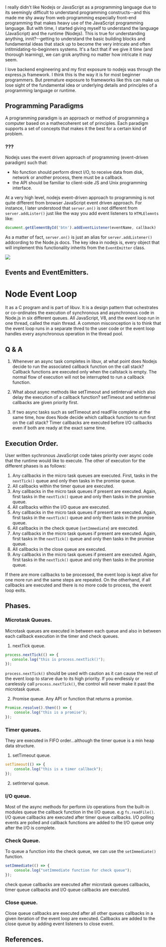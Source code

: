 I really didn't like Nodejs or JavaScript as a programming language due to its seemingly difficult to understand programming constructs--and this
made me shy away from web programming especially front-end programming that makes heavy use of the JavaScript programming language. But with time,
I started giving myself to understand the language (JavaScript) and the runtime (Nodejs). This is true for understanding anything, innit?--getting to 
understand the basic building blocks and fundamental ideas that stack up to become the very intricate and often intitmidating-to-beginners systems.
It's a fact that if we give it time (and thorough learning), we can grok anything no matter how intricate it may seem.

I love backend engineering and my first exposure to nodejs was through the express.js framework. I think this is the way it is for most beginner programmers. But premature exposure to frameworks like this can make us lose sight of the fundamental idea or underlying details and principles of a programming language or runtime.

## Programming Paradigms

A programming paradigm is an approach or method of programming a computer based on a mathecoherent set of principles. Each paradigm supports a set of concepts that makes it the best for a certain kind of problem.
### ???

Nodejs uses the event driven approach of programming (event-driven paradigm) such that:

- No function should perform direct I/O, to receive data from disk, network or another process, there must be a callback.
- the API should be familiar to client-side JS and Unix programming interface. 

At a very high level, nodejs event-driven approach to programming is not quite different from browser JavaScript event driven approach. For instance, I later understood that
```server.on()``` is not different from ```server.addLister()``` just like the way you add event listeners to 
`HTMLElemnts` like:
```js
document.getElementById('btn').addEventListener(eventName, callback)
```
As a matter of fact, ```server.on()``` is just an alias for ```server.addListener()``` addcording to the Node.js docs. The key idea in nodejs is, every object that will implement this functionality inherits from the `EventEmitter` class.

<!-- ![Node](../_assets/first.excalidraw.png) -->
<img src="{{site.url}}/images/node-arch1.png" style="display: block; margin: auto;"/>

## Events and EventEmitters.

# Node Event Loop
It as a C program and is part of libuv. It is a design pattern that ochestrates or co-ordinates the execution of synchronous and asynchronous code in Node.js in six different queues. All JavaScript, V8, and the event loop run in one thread, called the main thread.  A common misconception is to think that
the event loop runs in a separate thred to the user code or the event loop handles every asynchronous operation in the thread pool.

## Q & A
1. Whenever an async task completes in libuv, at what point does Nodejs decide to run the associated callback function on the call stack? Callback functions are executed only when the callstack is empty. The normal flow of execution will not be interrupted to run a callback function.

2. What about async methods like setTimeout and setInterval which also delay the execution of a callback function? setTimeout and setInterval callbacks are given priority first.

3. If two async tasks such as setTimeout and readFile complete at the same time, how does Node decide which callback function to run first on the call stack? Timer callbacks are executed before I/O callbacks even if both are ready at the exact same time.

## Execution Order.
User written sychronous JavaScript code takes priority over async code that the runtime would like to execute. The other of execution for the different phases is as follows:

1. Any callbacks in the micro task queues are executed. First, tasks in the ```nextTick()``` queue and only then tasks in the promise queue.
2. All callbacks within the timer queue are executed.
3. Any callbacks in the micro task queues if present are executed. Again, first tasks in the ```nextTick()``` queue and only then tasks in the promise queue.
4. All callbacks within the I/O queue are executed.
5. Any callbacks in the micro task queues if present are executed. Again, first tasks in the ```nextTick()``` queue and only then tasks in the promise queue.
6. All callbacks in the check queue (```setImmediate```) are executed.
7. Any callbacks in the micro task queues if present are executed. Again, first tasks in the ```nextTick()``` queue and only then tasks in the promise queue.
8. All callbacks in the close queue are executed.
9. Any callbacks in the micro task queues if present are executed. Again, first tasks in the ```nextTick()``` queue and only then tasks in the promise queue.

If there are more callbacks to be processed, the event loop is kept alive for one more run and the same steps are repeated. On the otherhand, if all callbacks are executed and there is no more code to process, the event loop exits.


## Phases.

### Microtask Queues.
Microtask queues are executed in between each queue and also in between each callback execution in the timer and check queues.

1. nextTick queue.
 ```js
 process.nextTick(() => {
    console.log("this is process.nextTick()");
 });
 ```
 ```process.nextTick()``` should be used with caution as it can cause the rest of the event loop to starve due to its high priority. If you endlessly or carelessly call ```process.nextTick()```, the control will never make it past the microtask queue.

2. Promise queue. Any API or function that returns a promise.

```js
Promise.resolve().then(() => {
    console.log("this is a promise");
});
```

### Timer queues.
They are executed in FIFO order...although the timer queue is a min heap data structure.
1. setTimeout queue.
```js
setTimeout(() => {
    console.log("this is a timer callback");
});
```

2. setInterval queue.

### I/O queue.
Most of the async methods for perform i/o operations from the built-in modules queue the callback
function in the I/O queue. e.g ```fs.readFile()```. I/O queue callbacks are executed after timer queue callbacks. I/O polling events are polled and callback functions are added to the I/O queue only after the I/O is complete.

### Check Queue.
To queue a function into the check queue, we can use the ```setImmediate()``` function.
```js
setImmediate(() => {
    console.log("setImmediate function for check queue");
});
```
check queue callbacks are executed after microtask queues callbacks, timer queue callbacks and I/O queue callbacks are executed.

### Close queue.
Close queue callbacks are executed after all other queues callbacks in a given iteration of the event loop are executed. Callbacks are added to the close queue by adding event listeners to close event.

## References.
